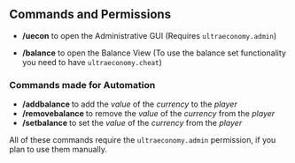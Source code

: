 ## Commands and Permissions

* **/uecon** to open the Administrative GUI
(Requires ``ultraeconomy.admin``)

* **/balance** to open the Balance View
(To use the balance set functionality you need to have ``ultraeconomy.cheat``)

### Commands made for Automation

* **/addbalance <Player> <Currency> <Value>** to add the *value* of the *currency* to the *player*
* **/removebalance <Player> <Currency> <Value>** to remove the *value* of the *currency* from the *player*
* **/setbalance <Player> <Currency> <Value>** to set the *value* of the *currency* from the *player*

All of these commands require the ``ultraeconomy.admin`` permission, if you plan to use them manually.
